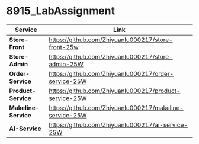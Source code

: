 # 8915_LabAssignment


| Service              | Link                                               |
|----------------------|----------------------------------------------------|
| **Store-Front**      | https://github.com/Zhiyuanlu000217/store-front-25w |
| **Store-Admin**      | https://github.com/Zhiyuanlu000217/store-admin-25W |
| **Order-Service**    | https://github.com/Zhiyuanlu000217/order-service-25W |
| **Product-Service**  | https://github.com/Zhiyuanlu000217/product-service-25W |
| **Makeline-Service** | https://github.com/Zhiyuanlu000217/makeline-service-25W |
| **AI-Service**       | https://github.com/Zhiyuanlu000217/ai-service-25W |
